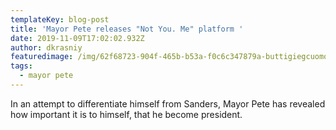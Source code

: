 ```yaml
---
templateKey: blog-post
title: 'Mayor Pete releases "Not You. Me" platform '
date: 2019-11-09T17:02:02.932Z
author: dkrasniy
featuredimage: /img/62f68723-904f-465b-b53a-f0c6c347879a-buttigiegcuomo2.jpg
tags:
  - mayor pete
---
```

In an attempt to differentiate himself from Sanders, Mayor Pete has revealed how important it is to himself, that he become president.
